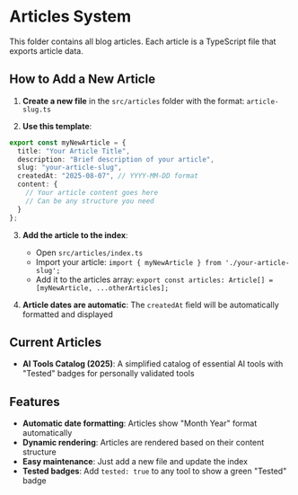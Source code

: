 # Articles System

This folder contains all blog articles. Each article is a TypeScript file that exports article data.

## How to Add a New Article

1. **Create a new file** in the `src/articles` folder with the format: `article-slug.ts`

2. **Use this template**:
```typescript
export const myNewArticle = {
  title: "Your Article Title",
  description: "Brief description of your article",
  slug: "your-article-slug",
  createdAt: "2025-08-07", // YYYY-MM-DD format
  content: {
    // Your article content goes here
    // Can be any structure you need
  }
};
```

3. **Add the article to the index**:
   - Open `src/articles/index.ts`
   - Import your article: `import { myNewArticle } from './your-article-slug';`
   - Add it to the articles array: `export const articles: Article[] = [myNewArticle, ...otherArticles];`

4. **Article dates are automatic**: The `createdAt` field will be automatically formatted and displayed

## Current Articles

- **AI Tools Catalog (2025)**: A simplified catalog of essential AI tools with "Tested" badges for personally validated tools

## Features

- **Automatic date formatting**: Articles show "Month Year" format automatically
- **Dynamic rendering**: Articles are rendered based on their content structure
- **Easy maintenance**: Just add a new file and update the index
- **Tested badges**: Add `tested: true` to any tool to show a green "Tested" badge